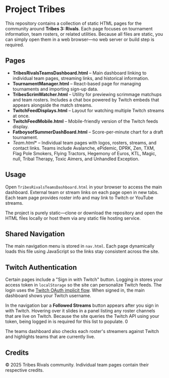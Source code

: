 # Project Tribes

This repository contains a collection of static HTML pages for the community around **Tribes 3: Rivals**. Each page focuses on tournament information, team rosters, or related utilities. Because all files are static, you can simply open them in a web browser—no web server or build step is required.

## Pages

- **TribesRivalsTeamsDashboard.html** – Main dashboard linking to individual team pages, streaming links, and historical information.
- **TournamentManager.html** – React-based page for managing tournaments and importing sign-up data.
- **TribesScrimWatcher.html** – Utility for previewing scrimmage matchups and team rosters. Includes a chat box powered by Twitch embeds that appears alongside the match streams.
- **TwitchFeedDisplays.html** – Layout for watching multiple Twitch streams at once.
- **TwitchFeedMobile.html** – Mobile-friendly version of the Twitch feeds display.
- **FatboysofSummerDashBoard.html** – Score-per-minute chart for a draft tournament.
- **Team*.html** – Individual team pages with logos, rosters, streams, and contact links. Teams include Avalanche, ePidemic, DPRK, Zen, TXM, Flag Pole Smokers, Flying Tractors, Hegemony of Euros, KTL, Magic, null, Tribal Therapy, Toxic Aimers, and Unhandled Exception.

## Usage

Open `TribesRivalsTeamsDashboard.html` in your browser to access the main dashboard. External team or stream links on each page open in new tabs.
Each team page provides roster info and may link to Twitch or YouTube streams.

The project is purely static—clone or download the repository and open the HTML files locally or host them via any static file hosting service.
## Shared Navigation

The main navigation menu is stored in `nav.html`. Each page dynamically loads this file using JavaScript so the links stay consistent across the site.

## Twitch Authentication

Certain pages include a "Sign in with Twitch" button. Logging in stores your access token in `localStorage` so the site can personalize Twitch feeds. The login uses the [Twitch OAuth implicit flow](https://dev.twitch.tv/docs/authentication/getting-tokens-oauth#implicit-code-flow).
When signed in, the main dashboard shows your Twitch username.

In the navigation bar a **Followed Streams** button appears after you sign in with Twitch. Hovering over it slides in a panel listing any roster channels that are live on Twitch. Because the site queries the Twitch API using your token, being logged in is required for this list to populate.
0

The teams dashboard also checks each roster's streamers against Twitch and highlights teams that are currently live.

## Credits

© 2025 Tribes Rivals community. Individual team pages contain their respective credits.
